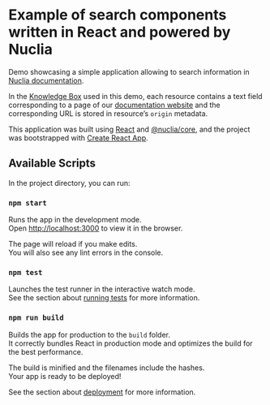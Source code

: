 # Example of search components written in React and powered by Nuclia

Demo showcasing a simple application allowing to search information in [Nuclia documentation](https://docs.stashify.cloud/docs/).

In the [Knowledge Box](https://docs.stashify.cloud/docs/docs/getting-started/concepts#knowledge-box) used in this demo,
each resource contains a text field corresponding to a page of our [documentation website](https://docs.stashify.cloud/docs/)
and the corresponding URL is stored in resource’s `origin` metadata.

This application was built using [React](https://react.dev/) and [@nuclia/core](https://www.npmjs.com/package/@nuclia/core),
and the project was bootstrapped with [Create React App](https://github.com/facebook/create-react-app).

## Available Scripts

In the project directory, you can run:

### `npm start`

Runs the app in the development mode.\
Open [http://localhost:3000](http://localhost:3000) to view it in the browser.

The page will reload if you make edits.\
You will also see any lint errors in the console.

### `npm test`

Launches the test runner in the interactive watch mode.\
See the section about [running tests](https://facebook.github.io/create-react-app/docs/running-tests) for more
information.

### `npm run build`

Builds the app for production to the `build` folder.\
It correctly bundles React in production mode and optimizes the build for the best performance.

The build is minified and the filenames include the hashes.\
Your app is ready to be deployed!

See the section about [deployment](https://facebook.github.io/create-react-app/docs/deployment) for more information.
